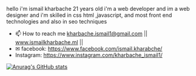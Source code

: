 hello i'm ismail kharbache 21 years old i'm a web developer and im a web designer and i'm skilled in css html ,javascript, and most front end technologies and also in seo techniques
- 📫 How to reach me kharbache.ismail1@gmail.com || www.ismailkharbache.ml ||
- ✉ facebook: https://www.facebook.com/ismail.kharabche/
- Instagram:  https://www.instagram.com/kharbache_ismail1/


<!---
ismail-kharbache/ismail-kharbache is a ✨ special ✨ repository because its `README.md` (this file) appears on your GitHub profile.
You can click the Preview link to take a look at your changes.
--->
[![Anurag's GitHub stats](https://github-readme-stats.vercel.app/api?username=ismail-kharbache)](https://github.com/anuraghazra/github-readme-stats)
